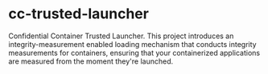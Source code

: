 # cc-trusted-launcher
Confidential Container Trusted Launcher. This project introduces an integrity-measurement enabled loading mechanism that conducts integrity measurements for containers, ensuring that your containerized applications are measured from the moment they're launched.
